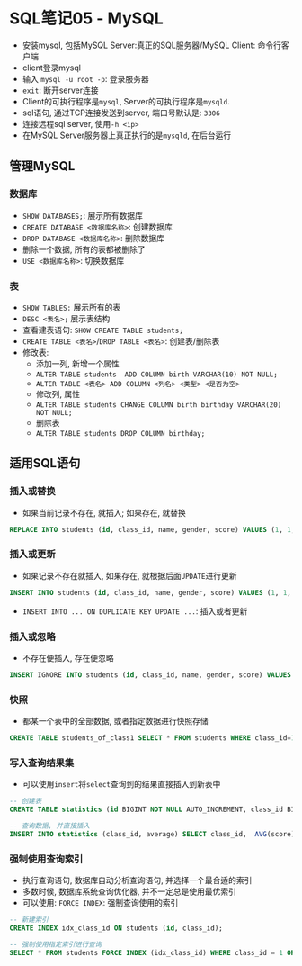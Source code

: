 # SQL笔记05 - MySQL

* 安装mysql, 包括MySQL Server:真正的SQL服务器/MySQL Client: 命令行客户端
* client登录mysql
* 输入 `mysql -u root -p`: 登录服务器
* `exit`: 断开server连接
* Client的可执行程序是`mysql`, Server的可执行程序是`mysqld`.
* sql语句, 通过TCP连接发送到server, 端口号默认是: `3306`
* 连接远程sql server, 使用`-h <ip>`
* 在MySQL Server服务器上真正执行的是`mysqld`, 在后台运行

## 管理MySQL

### 数据库

* `SHOW DATABASES;`: 展示所有数据库
* `CREATE DATABASE <数据库名称>`: 创建数据库
* `DROP DATABASE <数据库名称>`: 删除数据库
* 删除一个数据, 所有的表都被删除了
* `USE <数据库名称>`: 切换数据库

### 表

* `SHOW TABLES:` 展示所有的表
* `DESC <表名>;` 展示表结构
* 查看建表语句: `SHOW CREATE TABLE students;`
* `CREATE TABLE <表名>`/`DROP TABLE <表名>`: 创建表/删除表
* 修改表:
  * 添加一列, 新增一个属性
  * `ALTER TABLE students  ADD COLUMN birth VARCHAR(10) NOT NULL;`
  * `ALTER TABLE <表名> ADD COLUMN <列名> <类型> <是否为空>`
  * 修改列, 属性
  * `ALTER TABLE students CHANGE COLUMN birth birthday VARCHAR(20) NOT NULL;`
  * 删除表
  * `ALTER TABLE students DROP COLUMN birthday;`

## 适用SQL语句

### 插入或替换

* 如果当前记录不存在, 就插入; 如果存在, 就替换

```sql
REPLACE INTO students (id, class_id, name, gender, score) VALUES (1, 1, '小明', 'F', 99);
```

### 插入或更新

* 如果记录不存在就插入, 如果存在, 就根据后面`UPDATE`进行更新

```sql
INSERT INTO students (id, class_id, name, gender, score) VALUES (1, 1, '小明', 'F', 88) ON DUPLICATE KEY UPDATE name='小红', gender='F', score=88;`
```

* `INSERT INTO ... ON DUPLICATE KEY UPDATE ...`: 插入或者更新

### 插入或忽略

* 不存在便插入, 存在便忽略

```sql
INSERT IGNORE INTO students (id, class_id, name, gender, score) VALUES (1, 1, '小明', 'F', 22);
```

### 快照

* 都某一个表中的全部数据, 或者指定数据进行快照存储

```sql
CREATE TABLE students_of_class1 SELECT * FROM students WHERE class_id=1;
```

### 写入查询结果集

* 可以使用`insert`将`select`查询到的结果直接插入到新表中

```sql
-- 创建表
CREATE TABLE statistics (id BIGINT NOT NULL AUTO_INCREMENT, class_id BIGINT NOT NULL, average DOUBLE NOT NULL, PRIMARY KEY (id));

-- 查询数据, 并直接插入
INSERT INTO statistics (class_id, average) SELECT class_id,  AVG(score) FROM students GROUP BY class_id;
```

### 强制使用查询索引

* 执行查询语句, 数据库自动分析查询语句, 并选择一个最合适的索引
* 多数时候, 数据库系统查询优化器, 并不一定总是使用最优索引
* 可以使用: `FORCE INDEX`: 强制查询使用的索引

```sql
-- 新建索引
CREATE INDEX idx_class_id ON students (id, class_id);

-- 强制使用指定索引进行查询
SELECT * FROM students FORCE INDEX (idx_class_id) WHERE class_id = 1 ORDER BY id DESC;
```
